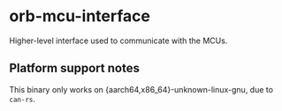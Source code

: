 # orb-mcu-interface

Higher-level interface used to communicate with the MCUs.

## Platform support notes

This binary only works on {aarch64,x86_64}-unknown-linux-gnu, due to `can-rs`.
